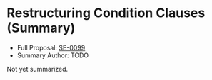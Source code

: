 # Restructuring Condition Clauses (Summary)

* Full Proposal: [SE-0099](https://github.com/apple/swift-evolution/blob/main/proposals/0099-conditionclauses.md)
* Summary Author: TODO

Not yet summarized.
